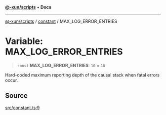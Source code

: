 [**@-xun/scripts**](../../README.md) • **Docs**

***

[@-xun/scripts](../../README.md) / [constant](../README.md) / MAX\_LOG\_ERROR\_ENTRIES

# Variable: MAX\_LOG\_ERROR\_ENTRIES

> `const` **MAX\_LOG\_ERROR\_ENTRIES**: `10` = `10`

Hard-coded maximum reporting depth of the causal stack when fatal errors
occur.

## Source

[src/constant.ts:9](https://github.com/Xunnamius/xscripts/blob/5489de7bb7a868e6076ae9406ce323b1b3f709f2/src/constant.ts#L9)
